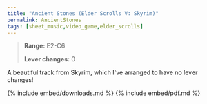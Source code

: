 ```yaml
---
title: "Ancient Stones (Elder Scrolls V: Skyrim)"
permalink: AncientStones
tags: [sheet_music,video_game,elder_scrolls]
---
```


>**Range:** E2-C6
>
>**Lever changes:** 0

A beautiful track from Skyrim, which I've arranged to have no lever changes!

{% include embed/downloads.md %}
{% include embed/pdf.md %}
